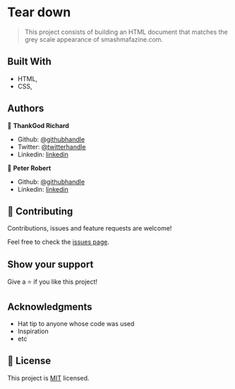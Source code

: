 # Tear down

> This project consists of building an HTML document that matches the grey scale appearance of smashmafazine.com.

## Built With

- HTML,
- CSS,


## Authors

👤 **ThankGod Richard**

- Github: [@githubhandle](https://github.com/thankgodr)
- Twitter: [@twitterhandle](https://twitter.com/thankgodrichard)
- Linkedin: [linkedin](https://linkedin.com/in/thankgodr)

👤 **Peter Robert**

- Github: [@githubhandle](https://github.com/peterrobert)
- Linkedin: [linkedin](https://www.linkedin.com/in/peter-rob-ndungu)

## 🤝 Contributing

Contributions, issues and feature requests are welcome!

Feel free to check the [issues page](issues/).

## Show your support

Give a ⭐️ if you like this project!

## Acknowledgments

- Hat tip to anyone whose code was used
- Inspiration
- etc

## 📝 License

This project is [MIT](lic.url) licensed.
